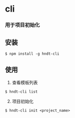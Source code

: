 # cli
### 用于项目初始化

## 安装
```
$ npm install -g hndt-cli
```

## 使用

1. 查看模板列表
```
$ hndt-cli list
```
2. 项目初始化
```
$ hndt-cli init <project_name>
```

